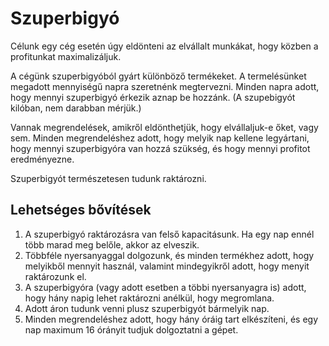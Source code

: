 # Szuperbigyó

Célunk egy cég esetén úgy eldönteni az elvállalt munkákat, hogy közben a profitunkat maximalizáljuk.

A cégünk szuperbigyóból gyárt különböző termékeket. A termelésünket megadott mennyiségű napra szeretnénk megtervezni. Minden napra adott, hogy mennyi szuperbigyó érkezik aznap be hozzánk. (A szupebigyót kilóban, nem darabban mérjük.)

Vannak megrendelések, amikről eldönthetjük, hogy elvállaljuk-e őket, vagy sem. Minden megrendeléshez adott, hogy melyik nap kellene legyártani, hogy mennyi szuperbigyóra van hozzá szükség, és hogy mennyi profitot eredményezne. 

Szuperbigyót természetesen tudunk raktározni.

## Lehetséges bővítések

1. A szuperbigyó raktározásra van felső kapacitásunk. Ha egy nap ennél több marad meg belőle, akkor az elveszik.
2. Többféle nyersanyaggal dolgozunk, és minden termékhez adott, hogy melyikből mennyit használ, valamint mindegyikről adott, hogy menyit raktározunk el. 
3. A szuperbigyóra (vagy adott esetben a többi nyersanyagra is) adott, hogy hány napig lehet raktározni anélkül, hogy megromlana.
4. Adott áron tudunk venni plusz szuperbigyót bármelyik nap.
5. Minden megrendeléshez adott, hogy hány óráig tart elkészíteni, és egy nap maximum 16 órányit tudjuk dolgoztatni a gépet.